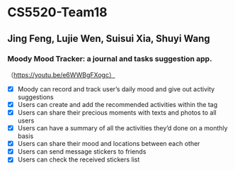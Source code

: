 # CS5520-Team18
## Jing Feng, Lujie Wen, Suisui Xia, Shuyi Wang
### Moody Mood Tracker: a journal and tasks suggestion app. 
（https://youtu.be/e6WWBgFXogc）
- [x] Moody can record and track user’s daily mood and give out activity suggestions
- [x] Users can create and add the recommended activities within the tag
- [x] Users can share their precious moments with texts and photos to all users
- [x] Users can have a summary of all the activities they’d done on a monthly basis
- [x] Users can share their mood and locations between each other
- [x] Users can send message stickers to friends
- [x] Users can check the received stickers list
